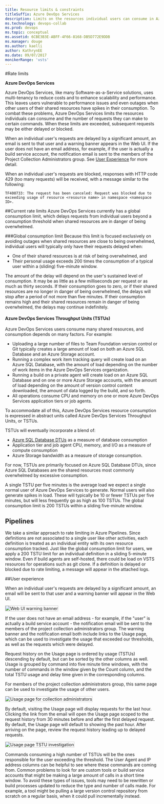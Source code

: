 ```yaml
---
title: Resource limits & constraints  
titleSuffix: Azure DevOps Services  
description: Limits on the resources individual users can consume in Azure DevOps Services, and the number of work item tracking requests they can make 
ms.technology: devops-collab
ms.prod: devops
ms.topic: conceptual
ms.assetid: 6CBE3B3E-ABFF-4F66-8168-DB5D772E9DDB  
ms.manager: douge
ms.author: kaelli
author: KathrynEE
ms.date: 09/07/2017
monikerRange: 'vsts'
---
```


<!--- Supports FWLINK: http://go.microsoft.com/fwlink/?LinkId=692096 -->

#Rate limits  

**Azure DevOps Services**

Azure DevOps Services, like many Software-as-a-Service solutions, uses multi-tenancy to reduce costs and to enhance scalability and performance. This leaves users vulnerable to performance issues and even outages when other users of their shared resources have spikes in their consumption. To combat these problems, Azure DevOps Services limits the resources individuals can consume and the number of 
requests they can make to certain commands. When these limits are exceeded, subsequent requests may be either delayed or blocked.

When an individual user's requests are delayed by a significant amount, an email is sent to that user and a warning banner appears in the Web UI. If the user does not have an email address, 
for example, if the user is actually a build service account, the notification email is sent to the members of the Project Collection Administrators group. See 
[User Experience](#user-experience) for more detail.

When an individual user's requests are blocked, responses with HTTP code 429 (too many requests) will be received, with a message similar to the following:

```TF400733: The request has been canceled: Request was blocked due to exceeding usage of resource <resource name> in namespace <namespace ID>.```

##Current rate limits
Azure DevOps Services currently has a global consumption limit, which delays requests from individual users beyond a consumption threshold when shared resources are in danger of being overwhelmed.

###Global consumption limit
Because this limit is focused exclusively on avoiding outages when shared resources are close to being overwhelmed, individual users will typically only have their requests delayed when:

- One of their shared resources is at risk of being overwhelmed, and 
- Their personal usage exceeds 200 times the consumption of a typical user within a (sliding) five-minute window. 

The amount of the delay will depend on the user's sustained level of consumption. It may be as little as a few milliseconds per request or as much as thirty seconds. If their consumption goes to zero, or if their shared resources are no longer in danger of being overwhelmed, the delays will stop after a period of not more than five minutes. If their consumption remains high and their shared resources remain in danger of being overwhelmed, the delays may continue indefinitely.

#### Azure DevOps Services Throughput Units (TSTUs)  
Azure DevOps Services users consume many shared resources, and consumption depends on many factors. For example:

- Uploading a large number of files to Team Foundation version control or Git typically creates a large amount of load on both an Azure SQL Database and an Azure Storage account.
- Running a complex work item tracking query will create load on an Azure SQL Database, with the amount of load depending on the number of work items in the Azure DevOps Services organization. 
- Running a build on a private agent will create load on an Azure SQL Database and on one or more Azure Storage accounts, with the amount of load depending on the amount of version 
control content downloaded, the amount of data logged by the build, and so forth.
- All operations consume CPU and memory on one or more Azure DevOps Services application tiers or job agents.

To accommodate all of this, Azure DevOps Services resource consumption is expressed in abstract units called Azure DevOps Services Throughput Units, or TSTUs.  

TSTUs will eventually incorporate a blend of:

- [Azure SQL Database DTUs](https://azure.microsoft.com/documentation/articles/sql-database-service-tiers) as a measure of database consumption   
- Application tier and job agent CPU, memory, and I/O as a measure of compute consumption   
- Azure Storage bandwidth as a measure of storage consumption.  

For now, TSTUs are primarily focused on Azure SQL Database DTUs, since Azure SQL Databases are the shared resources most commonly overwhelmed by excessive consumption. 

A single TSTU per five minutes is the average load we expect a single normal user of Azure DevOps Services to generate. Normal users will also generate spikes in load. These will typically
be 10 or fewer TSTUs per five minutes, but will less frequently go as high as 100 TSTUs. The global consumption limit is 200 TSTUs within a sliding five-minute window.

## Pipelines

We take a similar approach to rate limiting in Azure Pipelines. Since definitions are not associated to a single user like other activities, each definition is treated as an individual entity with its own resource consumption tracked. Just like the global consumption limit for users, we apply a 200 TSTU limit for an individual definition in a sliding 5-minute window. Even if build agents are self-hosted, there could be load on VSTS resources for operations such as git clone. If a definition is delayed or blocked due to rate limiting, a message will appear in the attached logs.

<!---
###Work item tracking request limits
This limit restricts individual users to 5,000 work item tracking (WIT) commands per hour per organization. When this rate is exceeded, additional WIT commands will be blocked. When
the user falls back below this rate, the blocking will stop. It is important to note that the hour window is a sliding window.

To avoid disruption of existing applications, the following commands are temporarily whitelisted:

- ```GetWorkItem```
- ```PageWorkitemsById```

To avoid hitting these limits, we recommend:

- Using the reporting APIs (Work item revisions and Work item links) instead of GetWorkItem and PageWorkitemsById.
- Saving work item changes in batches, rather than one at a time.
- Reducing the frequency of running applications which make many WIT requests.

As discussed above, we expect to add additional rate limits over time. And we always reserve the right to slow down or block usage which we believe to be abusive.  
--> 

##User experience

When an individual user's requests are delayed by a significant amount, an email will be sent to that user and a warning banner will appear in the Web UI.  

<img alt="Web UI warning banner" src="./_img/rate-limits/web-ui-warning-banner.png" style="border: 1px solid #CCCCCC" />

If the user does not have an email address - for example, if the "user" is actually a build service account - the notification email will be sent to the members of the project collection 
administrators group. The warning banner and the notification email both include links to the Usage page, which can be used to investigate the usage that exceeded our thresholds, as well 
as the requests which were delayed.

Request history on the Usage page is ordered by usage (TSTUs) descending by default, but can be sorted by the other columns as well. Usage is grouped by command into five minute time windows,
with the number of commands in the window given by the Count column, and the total TSTU usage and delay time given in the corresponding columns. 

For members of the project collection administrators group, this same page can be used to investigate the usage of other users.

<img alt="Usage page for collection administrators" src="./_img/rate-limits/usage-pca.png" style="border: 1px solid #CCCCCC" />

By default, visiting the Usage page will display requests for the last hour. Clicking the link from the email will open the Usage page scoped to the request history from 
30 minutes before and after the first delayed request. By default, the Usage page will default to showing the past hour. After arriving on the page, review the 
request history leading up to delayed requests.

<img alt="Usage page TSTU investigation" src="./_img/rate-limits/usage-tstu.png" style="border: 1px solid #CCCCCC" />

Commands consuming a high number of TSTUs will be the ones responsible for the user exceeding the threshold. The User Agent and IP address columns can be helpful to see where these commands 
are coming from. Common problems to look for are custom tools or build service accounts that might be making a large amount of calls in a short time window. To avoid these types of issues,
tools may need to be rewritten or build processes updated to reduce the type and number of calls made. For example, a tool might be pulling a large version control repository from scratch
on a regular basis, when it could pull incrementally instead. 
